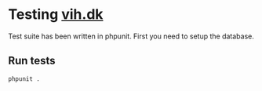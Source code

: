 Testing [vih.dk](http://vih.dk)
===============================

Test suite has been written in phpunit. First you need to setup the database.

Run tests
---------

    phpunit .